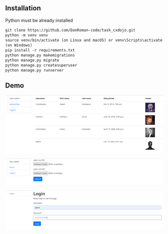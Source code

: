 ## Installation

Python must be already installed

```shell
git clone https://github.com/DanRoman-code/task_cxdojo.git
python -m venv venv
source venv/bin/activate (on Linux and macOS) or venv\Scripts\activate (on Windows)
pip install -r requirements.txt
python manage.py makemigrations
python manage.py migrate
python manage.py createsuperuser
python manage.py runserver
```
## Demo

![Website Interface](demo1.PNG)

![Website Interface](demo2.PNG)

![Website Interface](demo3.PNG)
